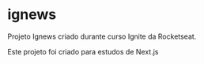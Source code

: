 # ignews

Projeto Ignews criado durante curso Ignite da Rocketseat.

Este projeto foi criado para estudos de Next.js